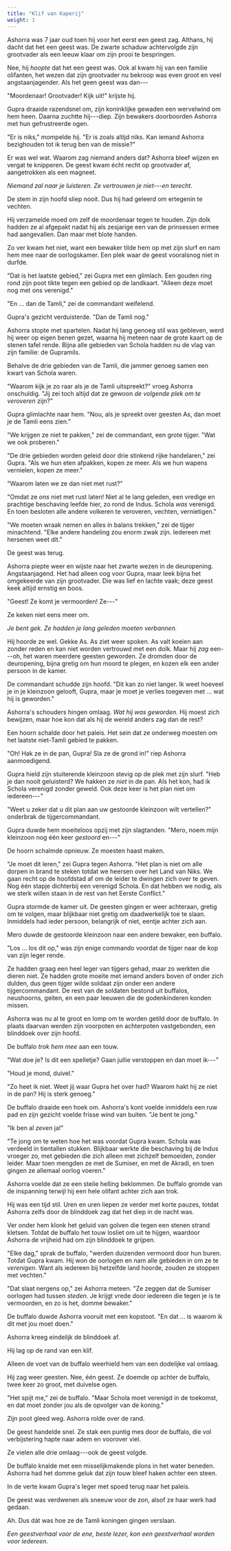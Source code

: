 ```yaml
---
title: "Klif van Kaperij"
weight: 1
---
```


Ashorra was 7 jaar oud toen hij voor het eerst een geest zag. Althans, hij dacht dat het een geest was. De zwarte schaduw achtervolgde zijn grootvader als een leeuw klaar om zijn prooi te bespringen.

Nee, hij _hoopte_ dat het een geest was. Ook al kwam hij van een familie olifanten, het wezen dat zijn grootvader nu bekroop was even groot en veel angstaanjagender. Als het geen geest was dan---

"Moordenaar! Grootvader! Kijk uit!" krijste hij.

Gupra draaide razendsnel om, zijn koninklijke gewaden een wervelwind om hem heen. Daarna zuchtte hij---diep. Zijn bewakers doorboorden Ashorra met hun gefrustreerde ogen.

"Er is niks," mompelde hij. "Er is zoals altijd niks. Kan iemand Ashorra bezighouden tot ik terug ben van de missie?"

Er was wel wat. Waarom zag niemand anders dat? Ashorra bleef wijzen en vergat te knipperen. De geest kwam écht recht op grootvader af, aangetrokken als een magneet.

_Niemand zal naar je luisteren. Ze vertrouwen je niet---en terecht._

De stem in zijn hoofd sliep nooit. Dus hij had geleerd om ertegenin te vechten.

Hij verzamelde moed om zelf de moordenaar tegen te houden. Zijn dolk hadden ze al afgepakt nadat hij als zesjarige een van de prinsessen ermee had aangevallen. Dan maar met blote handen.

Zo ver kwam het niet, want een bewaker tilde hem op met zijn slurf en nam hem mee naar de oorlogskamer. Een plek waar de geest vooralsnog niet in durfde.

"Dat is het laatste gebied," zei Gupra met een glimlach. Een gouden ring rond zijn poot tikte tegen een gebied op de landkaart. "Alleen deze moet nog met ons verenigd."

"En ... dan de Tamli," zei de commandant weifelend.

Gupra's gezicht verduisterde. "Dan de Tamli nog."

Ashorra stopte met spartelen. Nadat hij lang genoeg stil was gebleven, werd hij weer op eigen benen gezet, waarna hij meteen naar de grote kaart op de stenen tafel rende. Bijna alle gebieden van Schola hadden nu de vlag van zijn familie: de Gupramils.

Behalve de drie gebieden van de Tamli, die jammer genoeg samen een kwart van Schola waren.

"Waarom kijk je zo raar als je de Tamli uitspreekt?" vroeg Ashorra onschuldig. "Jij zei toch altijd dat ze gewoon _de volgende plek om te veroveren_ zijn?"

Gupra glimlachte naar hem. "Nou, als je spreekt over geesten As, dan moet je de Tamli eens zien."

"We krijgen ze niet te pakken," zei de commandant, een grote tijger. "Wat we ook proberen."

"De drie gebieden worden geleid door drie stinkend rijke handelaren," zei Gupra. "Als we hun eten afpakken, kopen ze meer. Als we hun wapens vernielen, kopen ze meer."

"Waarom laten we ze dan niet met rust?"

"Omdat ze _ons_ niet met rust laten! Niet al te lang geleden, een vredige en prachtige beschaving leefde hier, zo rond de Indus. Schola _was_ verenigd. En toen besloten alle andere volkeren te veroveren, vechten, vernietigen."

"We moeten wraak nemen en alles in balans trekken," zei de tijger minachtend. "Elke andere handeling zou enorm zwak zijn. Iedereen met hersenen weet dit."

De geest was terug.

Ashorra piepte weer en wijste naar het zwarte wezen in de deuropening. Angstaanjagend. Het had alleen oog voor Gupra, maar leek bijna het omgekeerde van zijn grootvader. Die was lief en lachte vaak; deze geest keek altijd ernstig en boos. 

"Geest! Ze komt je vermoorden! Ze---" 

Ze keken niet eens meer om. 

_Je bent gek. Ze hadden je lang geleden moeten verbannen._

Hij hoorde ze wel. Gekke As. As ziet weer spoken. As valt koeien aan zonder reden en kan niet worden vertrouwd met een dolk. Maar hij _zag_ een---oh, het waren meerdere geesten geworden. Ze dromden door de deuropening, bijna gretig om hun moord te plegen, en kozen elk een ander persoon in de kamer.

De commandant schudde zijn hoofd. "Dit kan zo niet langer. Ik weet hoeveel je in je kleinzoon gelooft, Gupra, maar je moet je verlies toegeven met ... wat hij is geworden."

Ashorra's schouders hingen omlaag. _Wat hij was geworden._ Hij moest zich bewijzen, maar hoe kon dat als hij de wereld anders zag dan de rest?

Een hoorn schalde door het paleis. Het sein dat ze onderweg moesten om het laatste niet-Tamli gebied te pakken.

"Oh! Hak ze in de pan, Gupra! Sla ze de grond in!" riep Ashorra aanmoedigend.

Gupra hield zijn stuiterende kleinzoon stevig op de plek met zijn slurf. "Heb je dan nooit geluisterd? We hakken ze _niet_ in de pan. Als het kon, had ik Schola verenigd zonder geweld. Ook deze keer is het plan niet om iedereen---"

"Weet u zeker dat u dit plan aan uw gestoorde kleinzoon wilt vertellen?" onderbrak de tijgercommandant.

Gupra duwde hem moeiteloos opzij met zijn slagtanden. "Mero, noem mijn kleinzoon nog één keer _gestoord_ en---"

De hoorn schalmde opnieuw. Ze moesten haast maken.

"Je moet dit leren," zei Gupra tegen Ashorra. "Het plan is niet om alle dorpen in brand te steken totdat we heersen over het Land van Niks. We gaan recht op de hoofdstad af om de leider te dwingen zich over te geven. Nog één stapje dichterbij een verenigd Schola. En dat hebben we nodig, als we sterk willen staan in de rest van het Eerste Conflict."

Gupra stormde de kamer uit. De geesten gingen er weer achteraan, gretig om te volgen, maar blijkbaar niet gretig om daadwerkelijk toe te slaan. Inmiddels had ieder persoon, belangrijk of niet, eentje achter zich aan.

Mero duwde de gestoorde kleinzoon naar een andere bewaker, een buffalo. 

"Los ... los dit op," was zijn enige commando voordat de tijger naar de kop van zijn leger rende.

Ze hadden graag een heel leger van tijgers gehad, maar zo werkten die dieren niet. Ze hadden grote moeite met iemand anders boven of onder zich dulden, dus geen tijger wilde soldaat zijn onder een andere tijgercommandant. De rest van de soldaten bestond uit buffalos, neushoorns, geiten, en een paar leeuwen die de godenkinderen konden missen.

Ashorra was nu al te groot en lomp om te worden getild door de buffalo. In plaats daarvan werden zijn voorpoten en achterpoten vastgebonden, een blinddoek over zijn hoofd.

De buffalo _trok hem mee_ aan een touw.

"Wat doe je? Is dit een spelletje? Gaan jullie verstoppen en dan moet ik---"

"Houd je mond, duivel."

"Zo heet ik niet. Weet jij waar Gupra het over had? Waarom hakt hij ze niet in de pan? Hij is sterk genoeg."

De buffalo draaide een hoek om. Ashorra's kont voelde inmiddels een ruw pad en zijn gezicht voelde frisse wind van buiten. "Je bent te jong."

"Ik ben al _zeven_ ja!"

"Te jong om te weten hoe het was voordat Gupra kwam. Schola was verdeeld in tientallen stukken. Blijkbaar werkte die beschaving bij de Indus vroeger zo, met gebieden die zich alleen met zichzelf bemoeiden, zonder leider. Maar toen mengden ze met de Sumiser, en met de Akradi, en toen gingen ze allemaal oorlog voeren."

Ashorra voelde dat ze een steile helling beklommen. De buffalo gromde van de inspanning terwijl hij een hele olifant achter zich aan trok.

Hij was een tijd stil. Uren en uren liepen ze verder met korte pauzes, totdat Ashorra zelfs door de blinddoek zag dat het diep in de nacht was.

Ver onder hem klonk het geluid van golven die tegen een stenen strand kletsen. Totdat de buffalo het touw losliet om uit te hijgen, waardoor Ashorra de vrijheid had om zijn blinddoek te grijpen.

"Elke dag," sprak de buffalo, "werden duizenden vermoord door hun buren. Totdat Gupra kwam. Hij won de oorlogen en nam alle gebieden in om ze te _verenigen_. Want als iedereen bij hetzelfde land hoorde, zouden ze stoppen met vechten."

"Dat slaat nergens op," zei Ashorra meteen. "Ze zeggen dat de Sumiser oorlogen had tussen _steden_. Je krijgt vrede door iedereen die tegen je is te vermoorden, en zo is het, domme bewaker."

De buffalo duwde Ashorra vooruit met een kopstoot. "En dat ... is waarom ik dit met jou moet doen."

Ashorra kreeg eindelijk de blinddoek af.

Hij lag op de rand van een klif.

Alleen de voet van de buffalo weerhield hem van een dodelijke val omlaag.

Hij zag weer geesten. Nee, één geest. Ze doemde op achter de buffalo, twee keer zo groot, met duivelse ogen.

"Het spijt me," zei de buffalo. "Maar Schola moet verenigd in de toekomst, en dat moet zonder jou als de opvolger van de koning."

Zijn poot gleed weg. Ashorra rolde over de rand.

De geest handelde snel. Ze stak een puntig mes door de buffalo, die vol verbijstering hapte naar adem en voorover viel.

Ze vielen alle drie omlaag---ook de geest volgde.

De buffalo knalde met een misselijkmakende plons in het water beneden. Ashorra had het domme geluk dat zijn touw bleef haken achter een steen.

In de verte kwam Gupra's leger met spoed terug naar het paleis. 

De geest was verdwenen als sneeuw voor de zon, alsof ze haar werk had gedaan. 

Ah. Dus dát was hoe ze de Tamli koningen gingen verslaan.

_Een geestverhaal voor de ene, beste lezer, kon een geestverhaal worden voor iedereen._